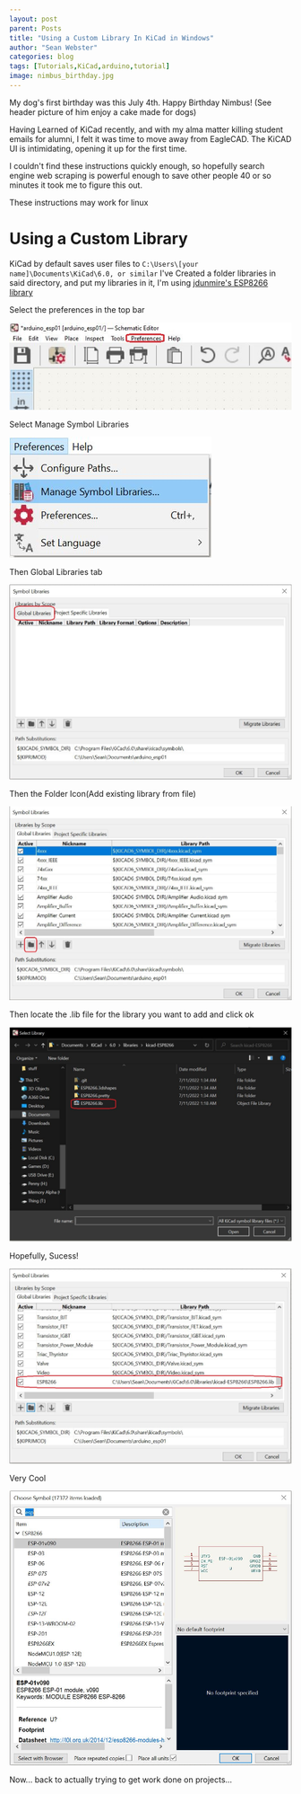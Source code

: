 ```yaml
---
layout: post
parent: Posts
title: "Using a Custom Library In KiCad in Windows"
author: "Sean Webster"
categories: blog
tags: [Tutorials,KiCad,arduino,tutorial]
image: nimbus_birthday.jpg
---
```


My dog's first birthday was this July 4th. Happy Birthday Nimbus! (See header picture of him enjoy a cake made for dogs)

Having Learned of KiCad recently, and with my alma matter killing student emails for alumni, I felt it was time to move away from EagleCAD.
The KiCAD UI is intimidating, opening it up for the first time.

I couldn't find these instructions quickly enough, so hopefully search engine web scraping is powerful enough to save other 
people 40 or so minutes it took me to figure this out.

These instructions may work for linux
# Using a Custom Library
KiCad by default saves user files to `C:\Users\[your name]\Documents\KiCad\6.0, or similar`
I've Created a folder libraries in said directory, and put my libraries in it,
I'm using [jdunmire's ESP8266 library](https://github.com/jdunmire/kicad-ESP8266)



Select the preferences in the top bar

![Preferences](/../assets/img/KiCad/1.JPG)

Select Manage Symbol Libraries

![Manage Symbol Libraries](/../assets/img/KiCad/2.JPG)

Then Global Libraries tab

![Global Libraries](/../assets/img/KiCad/3.JPG)


Then the Folder Icon(Add existing library from file)


![Folder Icon(Add existing library from file)](/../assets/img/KiCad/4.JPG)

Then locate the .lib file for the library you want to add and click ok

![your library file](/../assets/img/KiCad/5.JPG)

Hopefully, Sucess!

![Success!](/../assets/img/KiCad/6.JPG)


Very Cool

![Very Cool](/../assets/img/KiCad/7.JPG)


Now... back to actually trying to get work done on projects...
